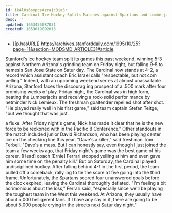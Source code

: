 ```yaml
---
id: ik4l0s6sypce4zrajc3ia6r
title: Cardinal Ice Hockey Splits Matches against Spartans and Lumberjacks
desc: ''
updated: 1653455087031
created: 1653019092013
---
```



- [[p.hasURL]] https://archives.stanforddaily.com/1995/10/25?page=11&section=MODSMD_ARTICLE31#article

Stanford's ice hockey team split its
games this past weekend, winning 5-3
against Northern Arizona's grinding
team on Friday night, but falling 9-5
to nemesis San Jose State on Satur
day. The Cardinal now stands at 4-2, a
record which assistant coach Eric
Israel calls "respectable, but not com
pelling." Indeed, with an upcoming
weekend series at almost unassailable
Arizona, Stanford faces the discourag
ing prospect of a .500 mark after four
promising weeks of play.
Friday night, the Cardinal was in
high form, beating the Lumberjacks
and receiving a rock-solid perfor
mance by netminder Nick Lemieux.
The freshman goaltender repelled
shot after shot.
"He played really well in his first
game," said team captain Stefan
Teitge, "but we thought that was just

a fluke. After Friday night's game,
Nick has made it clear that he is the
new force to be reckoned with in the
Pacific 8 Conference."
Other standouts in the match
included junior David Richardson,
who has been playing center ice on the
checking line this year.
"Dave's a killer," said freshman
Tom Terbell. "Dave's a mess. But I
can honestly say, even though I just
joined the team a few weeks ago, that
Friday night's game was the best
game of his career. [Head] coach
[Ernie] Ferrari stopped yelling at him
and even gave him some time on the
penalty kill."
But on Saturday, the Cardinal
played undisciplined hockey. After
falling behind 4-1 in the first period,
the team pulled off a comeback, rally
ing to tie the score at five going into
the third frame. Unfortunately, the
Spartans scored four unanswered
goals before the clock expired, leaving
the Cardinal thoroughly deflated.
"I'm feeling a bit acrimonious about
the loss," Ferrari said, "especially since
we'll be playing the toughest team in
the West this weekend.
At Arizona, they usually have about
5,000 belligerent fans. If I have any say
in it, there are going to be about 5,000
people crying in the streets next Satur
day night."

